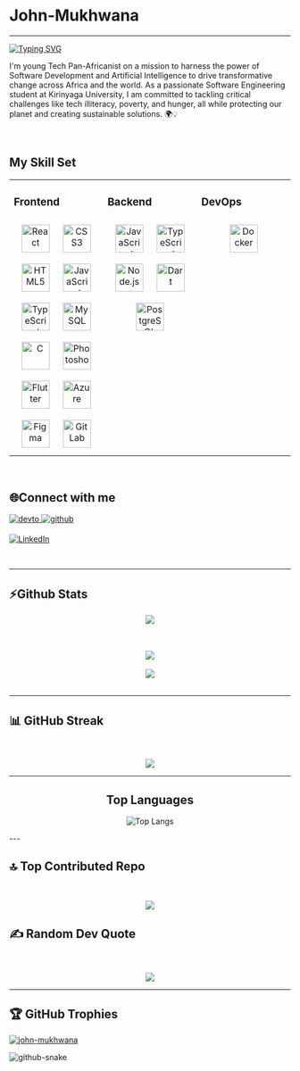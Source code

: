 

# John-Mukhwana

---

[![Typing SVG](https://readme-typing-svg.herokuapp.com?font=Fira+Code&pause=1000&color=20DA3D&background=030303&width=435&lines=Hi%2C+I+am+John+Mukhwana)](https://git.io/typing-svg)

  
I'm young Tech Pan-Africanist on a mission to harness the power of Software Development and Artificial Intelligence to drive transformative change across Africa and the world. As a passionate Software Engineering student at Kirinyaga University, I am committed to tackling critical challenges like tech illiteracy, poverty, and hunger, all while protecting our planet and creating sustainable solutions. 🌍💡
  

<br/>  


## My Skill Set  
<table><tr><td valign="top" width="33%">



### Frontend  
<div align="center">  
<a href="https://reactjs.org/" target="_blank"><img style="margin: 10px" src="https://profilinator.rishav.dev/skills-assets/react-original-wordmark.svg" alt="React" height="50" /></a>   
<a href="https://www.w3schools.com/css/" target="_blank"><img style="margin: 10px" src="https://profilinator.rishav.dev/skills-assets/css3-original-wordmark.svg" alt="CSS3" height="50" /></a>  
<a href="https://en.wikipedia.org/wiki/HTML5" target="_blank"><img style="margin: 10px" src="https://profilinator.rishav.dev/skills-assets/html5-original-wordmark.svg" alt="HTML5" height="50" /></a>   
<a href="https://www.javascript.com/" target="_blank"><img style="margin: 10px" src="https://profilinator.rishav.dev/skills-assets/javascript-original.svg" alt="JavaScript" height="50" /></a>  
<a href="https://www.typescriptlang.org/" target="_blank"><img style="margin: 10px" src="https://profilinator.rishav.dev/skills-assets/typescript-original.svg" alt="TypeScript" height="50" /></a>  
<a href="https://www.mysql.com/" target="_blank"><img style="margin: 10px" src="https://profilinator.rishav.dev/skills-assets/mysql-original-wordmark.svg" alt="MySQL" height="50" /></a>   
<a href="https://www.cprogramming.com/" target="_blank"><img style="margin: 10px" src="https://profilinator.rishav.dev/skills-assets/c-original.svg" alt="C" height="50" /></a>  
<a href="https://www.adobe.com/in/products/photoshop.html" target="_blank"><img style="margin: 10px" src="https://profilinator.rishav.dev/skills-assets/photoshop-plain.svg" alt="Photoshop" height="50" /></a>  
<a href="https://flutter.dev/" target="_blank"><img style="margin: 10px" src="https://profilinator.rishav.dev/skills-assets/flutterio-icon.svg" alt="Flutter" height="50" /></a>  
<a href="https://azure.microsoft.com/en-in/" target="_blank"><img style="margin: 10px" src="https://profilinator.rishav.dev/skills-assets/microsoft_azure-icon.svg" alt="Azure" height="50" /></a>  
<a href="https://www.figma.com/" target="_blank"><img style="margin: 10px" src="https://profilinator.rishav.dev/skills-assets/figma-icon.svg" alt="Figma" height="50" /></a>  
<a href="https://about.gitlab.com/" target="_blank"><img style="margin: 10px" src="https://profilinator.rishav.dev/skills-assets/gitlab.svg" alt="GitLab" height="50" /></a>  
</div>

</td><td valign="top" width="33%">



### Backend  
<div align="center"> 
<a href="https://www.javascript.com/" target="_blank"><img style="margin: 10px" src="https://profilinator.rishav.dev/skills-assets/javascript-original.svg" alt="JavaScript" height="50" /></a>  
<a href="https://www.typescriptlang.org/" target="_blank"><img style="margin: 10px" src="https://profilinator.rishav.dev/skills-assets/typescript-original.svg" alt="TypeScript" height="50" /></a>
<a href="https://nodejs.org/" target="_blank"><img style="margin: 10px" src="https://profilinator.rishav.dev/skills-assets/nodejs-original-wordmark.svg" alt="Node.js" height="50" /></a>  
<a href="https://dart.dev/" target="_blank"><img style="margin: 10px" src="https://profilinator.rishav.dev/skills-assets/dartlang-icon.svg" alt="Dart" height="50" /></a>  
<a href="https://www.postgresql.org/" target="_blank"><img style="margin: 10px" src="https://profilinator.rishav.dev/skills-assets/postgresql-original-wordmark.svg" alt="PostgreSQL" height="50" /></a> 
</td><td valign="top" width="33%">



### DevOps  
<div align="center">  
<a href="https://docs.docker.com" target="_blank">
  <img style="margin: 10px" src="https://logotyp.us/files/docker.svg" alt="Docker" height="50" />
</a>
</div>

</td></tr></table>  

<br/>  


## 🌐Connect with me  
<div align="center;">
<a href="https://dev.to/John-Mukhwana" target="_blank">
<img src=https://img.shields.io/badge/dev.to-%2308090A.svg?&style=for-the-badge&logo=dev.to&logoColor=white alt=devto style="margin-bottom: 5px;" />
</a>
<a href="https://github.com/John-Mukhwana" target="_blank">
<img src=https://img.shields.io/badge/github-%2324292e.svg?&style=for-the-badge&logo=github&logoColor=white alt=github style="margin-bottom: 5px;" />
</a>  

  [![LinkedIn](https://img.shields.io/badge/LinkedIn-%230077B5.svg?logo=linkedin&logoColor=white)](https://linkedin.com/in/johnbradillmukhwana) 
</div>  
  

<br/> 

---

## ⚡Github Stats  


<div align="center">
  
![](https://github-readme-stats.vercel.app/api?username=john-mukhwana&theme=vision-friendly-dark&hide_border=false&include_all_commits=false&count_private=false)<br/>

</div>  

<br/>  

<br/>  

<div align="center">
<img src="https://komarev.com/ghpvc/?username=John-Mukhwana&&style=flat-square" align="center" />
</div>  
  

<br/>  

<div align="center">
            <a href="https://www.buymeacoffee.com/John_Bradlill" target="_blank" style="display: inline-block;">
                <img
                    src="https://img.shields.io/badge/Donate-Buy%20Me%20A%20Coffee-orange.svg?style=flat-square&logo=buymeacoffee" 
                    align="center"
                />
            </a></div>  

<br/>  


---


## 📊 GitHub Streak

<br/>
<div align="center">

![](https://github-readme-streak-stats.herokuapp.com/?user=john-mukhwana&theme=vision-friendly-dark&hide_border=false)<br/>

</div>

---
<div align="center">

## Top Languages
![Top Langs](https://github-readme-stats.vercel.app/api/top-langs/?username=john-mukhwana&limit=5&theme=vision-friendly-dark&layout=compact)
</div>
---

## 🔝 Top Contributed Repo

<br/>
<div align="center">
  
![](https://github-contributor-stats.vercel.app/api?username=john-mukhwana&limit=5&theme=vision-friendly-dark&combine_all_yearly_contributions=true)

</div>


## ✍️ Random Dev Quote
<br/>

<div align="center">
  
![](https://quotes-github-readme.vercel.app/api?type=horizontal&theme=vision-friendly-dark)

</div>

---

## 🏆 GitHub Trophies
<p align="left"> <a href="https://github.com/John-Mukhwana/github-profile-trophy"><img src="https://github-profile-trophy.vercel.app/?username=John-Mukhwana" alt="john-mukhwana" /></a> </p>

<picture>
  <source media="(prefers-color-scheme: dark)" srcset="github-snake-dark.svg" />
  <source media="(prefers-color-scheme: light)" srcset="github-snake.svg" />
  <img alt="github-snake" src="github-snake.svg" />
</picture>
